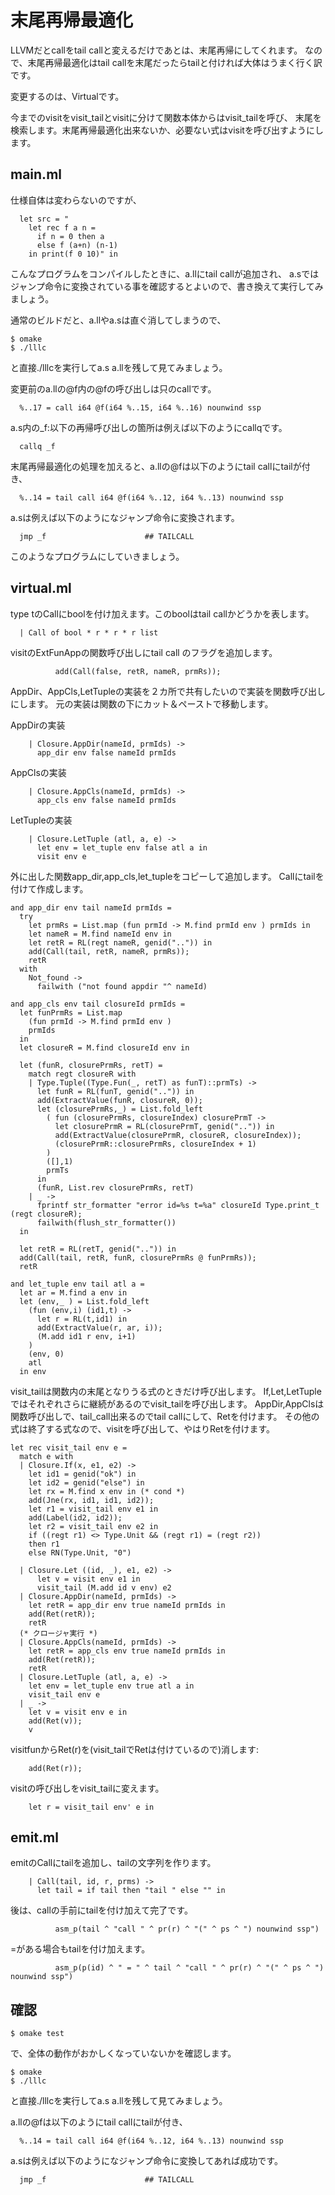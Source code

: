 # 末尾再帰最適化

LLVMだとcallをtail callと変えるだけであとは、末尾再帰にしてくれます。
なので、末尾再帰最適化はtail callを末尾だったらtailと付ければ大体はうまく行く訳です。

変更するのは、Virtualです。

今までのvisitをvisit_tailとvisitに分けて関数本体からはvisit_tailを呼び、
末尾を検索します。末尾再帰最適化出来ないか、必要ない式はvisitを呼び出すようにします。

## main.ml

仕様自体は変わらないのですが、

```
  let src = "
    let rec f a n =
      if n = 0 then a
      else f (a+n) (n-1)
    in print(f 0 10)" in
```

こんなプログラムをコンパイルしたときに、a.llにtail callが追加され、
a.sではジャンプ命令に変換されている事を確認するとよいので、書き換えて実行してみましょう。

通常のビルドだと、a.llやa.sは直ぐ消してしまうので、

```
$ omake
$ ./lllc
```

と直接./lllcを実行してa.s a.llを残して見てみましょう。

変更前のa.llの@f内の@fの呼び出しは只のcallです。

```
  %..17 = call i64 @f(i64 %..15, i64 %..16) nounwind ssp
```

a.s内の_f:以下の再帰呼び出しの箇所は例えば以下のようにcallqです。
```
  callq _f
```

末尾再帰最適化の処理を加えると、a.llの@fは以下のようにtail callにtailが付き、

```
  %..14 = tail call i64 @f(i64 %..12, i64 %..13) nounwind ssp
```

a.sは例えば以下のようになジャンプ命令に変換されます。

```
  jmp _f                      ## TAILCALL
```

このようなプログラムにしていきましょう。

## virtual.ml

type tのCallにboolを付け加えます。このboolはtail callかどうかを表します。

```
  | Call of bool * r * r * r list
```

visitのExtFunAppの関数呼び出しにtail call のフラグを追加します。

```
          add(Call(false, retR, nameR, prmRs));
```

AppDir、AppCls,LetTupleの実装を２カ所で共有したいので実装を関数呼び出しにします。
元の実装は関数の下にカット＆ペーストで移動します。

AppDirの実装

```
    | Closure.AppDir(nameId, prmIds) ->
      app_dir env false nameId prmIds
```

AppClsの実装

```
    | Closure.AppCls(nameId, prmIds) ->
      app_cls env false nameId prmIds
```

LetTupleの実装

```
    | Closure.LetTuple (atl, a, e) ->
      let env = let_tuple env false atl a in
      visit env e
```

外に出した関数app_dir,app_cls,let_tupleをコピーして追加します。
Callにtailを付けて作成します。

```
and app_dir env tail nameId prmIds =
  try
    let prmRs = List.map (fun prmId -> M.find prmId env ) prmIds in
    let nameR = M.find nameId env in
    let retR = RL(regt nameR, genid("..")) in
    add(Call(tail, retR, nameR, prmRs));
    retR
  with
    Not_found ->
      failwith ("not found appdir "^ nameId)

and app_cls env tail closureId prmIds =
  let funPrmRs = List.map
    (fun prmId -> M.find prmId env )
    prmIds
  in
  let closureR = M.find closureId env in

  let (funR, closurePrmRs, retT) =
    match regt closureR with
    | Type.Tuple((Type.Fun(_, retT) as funT)::prmTs) -> 
      let funR = RL(funT, genid("..")) in
      add(ExtractValue(funR, closureR, 0));
      let (closurePrmRs,_) = List.fold_left
        ( fun (closurePrmRs, closureIndex) closurePrmT ->
          let closurePrmR = RL(closurePrmT, genid("..")) in
          add(ExtractValue(closurePrmR, closureR, closureIndex));
          (closurePrmR::closurePrmRs, closureIndex + 1)
        )
        ([],1)
        prmTs
      in
      (funR, List.rev closurePrmRs, retT)
    | _ ->
      fprintf str_formatter "error id=%s t=%a" closureId Type.print_t (regt closureR);
      failwith(flush_str_formatter())
  in

  let retR = RL(retT, genid("..")) in
  add(Call(tail, retR, funR, closurePrmRs @ funPrmRs));
  retR

and let_tuple env tail atl a =
  let ar = M.find a env in
  let (env,_ ) = List.fold_left
    (fun (env,i) (id1,t) ->
      let r = RL(t,id1) in
      add(ExtractValue(r, ar, i));
      (M.add id1 r env, i+1)
    )
    (env, 0)
    atl
  in env
```

visit_tailは関数内の末尾となりうる式のときだけ呼び出します。
If,Let,LetTupleではそれぞれさらに継続があるのでvisit_tailを呼び出します。
AppDir,AppClsは関数呼び出しで、tail_call出来るのでtail callにして、Retを付けます。
その他の式は終了する式なので、visitを呼び出して、やはりRetを付けます。

```
let rec visit_tail env e =
  match e with
  | Closure.If(x, e1, e2) ->
    let id1 = genid("ok") in
    let id2 = genid("else") in
    let rx = M.find x env in (* cond *)
    add(Jne(rx, id1, id1, id2));
    let r1 = visit_tail env e1 in
    add(Label(id2, id2));
    let r2 = visit_tail env e2 in
    if ((regt r1) <> Type.Unit && (regt r1) = (regt r2))
    then r1
    else RN(Type.Unit, "0")

  | Closure.Let ((id, _), e1, e2) ->
      let v = visit env e1 in
      visit_tail (M.add id v env) e2
  | Closure.AppDir(nameId, prmIds) ->
    let retR = app_dir env true nameId prmIds in
    add(Ret(retR));
    retR
  (* クロージャ実行 *)
  | Closure.AppCls(nameId, prmIds) ->
    let retR = app_cls env true nameId prmIds in
    add(Ret(retR));
    retR
  | Closure.LetTuple (atl, a, e) ->
    let env = let_tuple env true atl a in
    visit_tail env e
  | _ ->
    let v = visit env e in
    add(Ret(v));
    v
```

visitfunからRet(r)を(visit_tailでRetは付けているので)消します:

```
    add(Ret(r));
```

visitの呼び出しをvisit_tailに変えます。

```
    let r = visit_tail env' e in
```

## emit.ml

emitのCallにtailを追加し、tailの文字列を作ります。

```
    | Call(tail, id, r, prms) ->
      let tail = if tail then "tail " else "" in
```

後は、callの手前にtailを付け加えて完了です。

```
          asm_p(tail ^ "call " ^ pr(r) ^ "(" ^ ps ^ ") nounwind ssp")
```

=がある場合もtailを付け加えます。

```
          asm_p(p(id) ^ " = " ^ tail ^ "call " ^ pr(r) ^ "(" ^ ps ^ ") nounwind ssp")
```

## 確認

```
$ omake test
```

で、全体の動作がおかしくなっていないかを確認します。

```
$ omake
$ ./lllc
```

と直接./lllcを実行してa.s a.llを残して見てみましょう。

a.llの@fは以下のようにtail callにtailが付き、

```
  %..14 = tail call i64 @f(i64 %..12, i64 %..13) nounwind ssp
```

a.sは例えば以下のようになジャンプ命令に変換してあれば成功です。

```
  jmp _f                      ## TAILCALL
```

